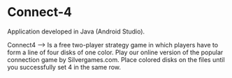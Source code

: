 # Connect-4
Application developed in Java (Android Studio).

Connect4 --> Is a free two-player strategy game in which players have to form a line of four disks of one color. Play our online version of the popular connection game by Silvergames.com. Place colored disks on the files until you successfully set 4 in the same row.
